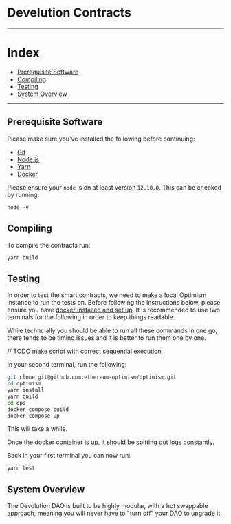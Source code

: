 # Develution Contracts

---

# Index 
* [Prerequisite Software](#prerequisite-software)
* [Compiling](#compiling)
* [Testing](#testing)
* [System Overview](#system-overview)

---

## Prerequisite Software

Please make sure you've installed the following before continuing:

- [Git](https://git-scm.com/book/en/v2/Getting-Started-Installing-Git)
- [Node.js](https://nodejs.org/en/download/)
- [Yarn](https://classic.yarnpkg.com/en/docs/install#mac-stable)
- [Docker](https://docs.docker.com/engine/install/)

Please ensure your `node` is on at least version `12.10.0`. This can be checked by running:
```
node -v
```

## Compiling 

To compile the contracts run:
```
yarn build
```

## Testing

In order to test the smart contracts, we need to make a local Optimism instance to run the tests on. Before following the instructions below, please ensure you have [docker installed and set up](https://docs.docker.com/engine/install/). It is recommended to use two terminals for the following in order to keep things readable. 

While techncially you should be able to run all these commands in one go, there tends to be timing issues and it is better to run them one by one.

// TODO make script with correct sequential execution

In your second terminal, run the following:
```sh
git clone git@github.com:ethereum-optimism/optimism.git
cd optimism
yarn install
yarn build
cd ops
docker-compose build
docker-compose up
```

This will take a while. 

Once the docker container is up, it should be spitting out logs constantly. 

Back in your first terminal you can now run:
```
yarn test
```

## System Overview

The Devolution DAO is built to be highly modular, with a hot swappable approach, meaning you will never have to "turn off" your DAO to upgrade it.

